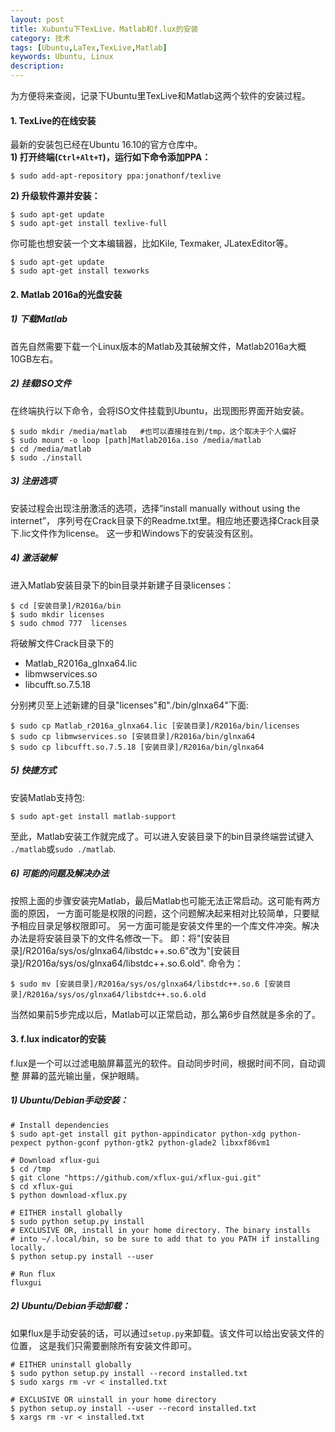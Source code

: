 ```yaml
---
layout: post
title: Xubuntu下TexLive，Matlab和f.lux的安装
category: 技术
tags: [Ubuntu,LaTex,TexLive,Matlab]
keywords: Ubuntu, Linux
description: 
---
```


为方便将来查阅，记录下Ubuntu里TexLive和Matlab这两个软件的安装过程。

#### **1. TexLive的在线安装**
最新的安装包已经在Ubuntu 16.10的官方仓库中。    
**1) 打开终端(`Ctrl+Alt+T`)，运行如下命令添加PPA：**    

```shell
$ sudo add-apt-repository ppa:jonathonf/texlive
```

**2) 升级软件源并安装：**    

```shell
$ sudo apt-get update
$ sudo apt-get install texlive-full
```

你可能也想安装一个文本编辑器，比如Kile, Texmaker, JLatexEditor等。

```shell
$ sudo apt-get update
$ sudo apt-get install texworks
```


#### **2. Matlab 2016a的光盘安装**

##### **1) 下载Matlab**    

首先自然需要下载一个Linux版本的Matlab及其破解文件，Matlab2016a大概10GB左右。


##### **2) 挂载ISO文件**    

在终端执行以下命令，会将ISO文件挂载到Ubuntu，出现图形界面开始安装。

```shell
$ sudo mkdir /media/matlab   #也可以直接挂在到/tmp，这个取决于个人偏好
$ sudo mount -o loop [path]Matlab2016a.iso /media/matlab
$ cd /media/matlab
$ sudo ./install
```

##### **3) 注册选项**   
安装过程会出现注册激活的选项，选择“install manually without using the internet”，
序列号在Crack目录下的Readme.txt里。相应地还要选择Crack目录下.lic文件作为license。
这一步和Windows下的安装没有区别。


##### **4) 激活破解**    
进入Matlab安装目录下的bin目录并新建子目录licenses：    

```shell
$ cd [安装目录]/R2016a/bin
$ sudo mkdir licenses
$ sudo chmod 777  licenses
```
将破解文件Crack目录下的     

- Matlab_R2016a_glnxa64.lic   
- libmwservices.so    
- libcufft.so.7.5.18    

分别拷贝至上述新建的目录"licenses"和"./bin/glnxa64"下面:    

```shell
$ sudo cp Matlab_r2016a_glnxa64.lic [安装目录]/R2016a/bin/licenses
$ sudo cp libmwservices.so [安装目录]/R2016a/bin/glnxa64
$ sudo cp libcufft.so.7.5.18 [安装目录]/R2016a/bin/glnxa64
```

##### **5) 快捷方式**     
安装Matlab支持包:    

```shell
$ sudo apt-get install matlab-support
```

至此，Matlab安装工作就完成了。可以进入安装目录下的bin目录终端尝试键入
`./matlab`或`sudo ./matlab`.


##### **6) 可能的问题及解决办法**     
按照上面的步骤安装完Matlab，最后Matlab也可能无法正常启动。这可能有两方面的原因，
一方面可能是权限的问题，这个问题解决起来相对比较简单，只要赋予相应目录足够权限即可。
另一方面可能是安装文件里的一个库文件冲突。解决办法是将安装目录下的文件名修改一下。
即：将"[安装目录]/R2016a/sys/os/glnxa64/libstdc++.so.6"改为"[安装目录]/R2016a/sys/os/glnxa64/libstdc++.so.6.old".
命令为：    

```shell
$ sudo mv [安装目录]/R2016a/sys/os/glnxa64/libstdc++.so.6 [安装目录]/R2016a/sys/os/glnxa64/libstdc++.so.6.old
```

当然如果前5步完成以后，Matlab可以正常启动，那么第6步自然就是多余的了。

#### **3. f.lux indicator的安装**
f.lux是一个可以过滤电脑屏幕蓝光的软件。自动同步时间，根据时间不同，自动调整
屏幕的蓝光输出量，保护眼睛。


##### **1) Ubuntu/Debian手动安装：**

```shell
# Install dependencies
$ sudo apt-get install git python-appindicator python-xdg python-pexpect python-gconf python-gtk2 python-glade2 libxxf86vm1

# Download xflux-gui
$ cd /tmp
$ git clone "https://github.com/xflux-gui/xflux-gui.git"
$ cd xflux-gui
$ python download-xflux.py

# EITHER install globally
$ sudo python setup.py install
# EXCLUSIVE OR, install in your home directory. The binary installs
# into ~/.local/bin, so be sure to add that to you PATH if installing locally.
$ python setup.py install --user

# Run flux
fluxgui
```

##### **2) Ubuntu/Debian手动卸载：**
如果flux是手动安装的话，可以通过`setup.py`来卸载。该文件可以给出安装文件的位置，
这是我们只需要删除所有安装文件即可。     

```shell
# EITHER uninstall globally
$ sudo python setup.py install --record installed.txt
$ sudo xargs rm -vr < installed.txt

# EXCLUSIVE OR uinstall in your home directory
$ python setup.oy install --user --record installed.txt
$ xargs rm -vr < installed.txt
```


